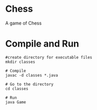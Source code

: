 # Chess
A game of Chess

# Compile and Run
```
#create directory for executable files
mkdir classes

# Compile
javac -d classes *.java

# Go to the directory
cd classes

# Run
java Game
```
